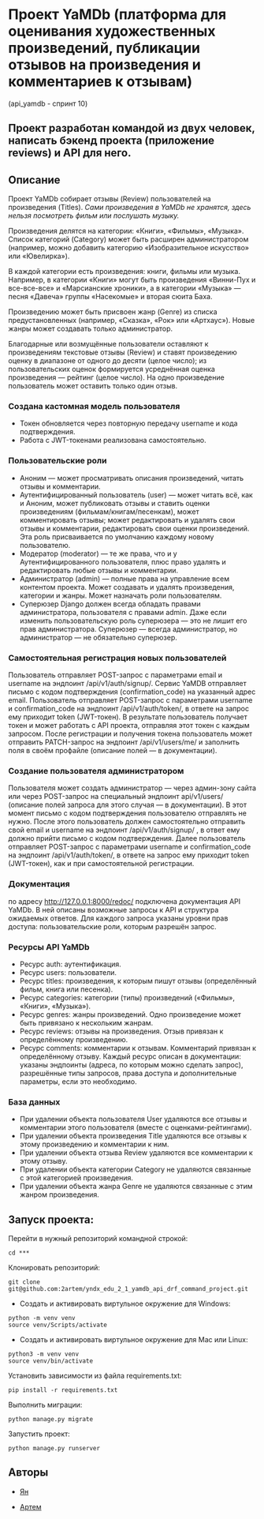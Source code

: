 # Проект YaMDb (платформа для оценивания художественных произведений, публикации отзывов на произведения и комментариев к отзывам)

(api_yamdb - спринт 10)

## Проект разработан командой из двух человек, написать бэкенд проекта (приложение reviews) и API для него.

## Описание

Проект YaMDb собирает отзывы (Review) пользователей на произведения (Titles).
*Сами произведения в YaMDb не хранятся, здесь нельзя посмотреть фильм или послушать музыку.*

Произведения делятся на категории: «Книги», «Фильмы», «Музыка». Список категорий (Category) может быть расширен администратором (например, можно добавить категорию «Изобразительное искусство» или «Ювелирка»).

В каждой категории есть произведения: книги, фильмы или музыка. Например, в категории «Книги» могут быть произведения «Винни-Пух и все-все-все» и «Марсианские хроники», а в категории «Музыка» — песня «Давеча» группы «Насекомые» и вторая сюита Баха.

Произведению может быть присвоен жанр (Genre) из списка предустановленных (например, «Сказка», «Рок» или «Артхаус»).
Новые жанры может создавать только администратор.

Благодарные или возмущённые пользователи оставляют к произведениям текстовые отзывы (Review) и ставят произведению оценку в диапазоне от одного до десяти (целое число); из пользовательских оценок формируется усреднённая оценка произведения — рейтинг (целое число).
На одно произведение пользователь может оставить только один отзыв.

### Создана кастомная модель пользователя
 * Токен обновляется через повторную передачу username и кода подтверждения.
 * Работа с JWT-токенами реализована самостоятельно.
 
### Пользовательские роли
 * Аноним — может просматривать описания произведений, читать отзывы и комментарии.
 * Аутентифицированный пользователь (user) — может читать всё, как и Аноним, может публиковать отзывы и ставить оценки произведениям (фильмам/книгам/песенкам), может комментировать отзывы; может редактировать и удалять свои отзывы и комментарии, редактировать свои оценки произведений. Эта роль присваивается по умолчанию каждому новому пользователю.
 * Модератор (moderator) — те же права, что и у Аутентифицированного пользователя, плюс право удалять и редактировать любые отзывы и комментарии.
 * Администратор (admin) — полные права на управление всем контентом проекта. Может создавать и удалять произведения, категории и жанры. Может назначать роли пользователям.
 * Суперюзер Django должен всегда обладать правами администратора, пользователя с правами admin. Даже если изменить пользовательскую роль суперюзера — это не лишит его прав администратора. Суперюзер — всегда администратор, но администратор — не обязательно суперюзер.


### Самостоятельная регистрация новых пользователей
Пользователь отправляет POST-запрос с параметрами email и username на эндпоинт /api/v1/auth/signup/.
Сервис YaMDB отправляет письмо с кодом подтверждения (confirmation_code) на указанный адрес email.
Пользователь отправляет POST-запрос с параметрами username и confirmation_code на эндпоинт /api/v1/auth/token/, в ответе на запрос ему приходит token (JWT-токен).
В результате пользователь получает токен и может работать с API проекта, отправляя этот токен с каждым запросом.
После регистрации и получения токена пользователь может отправить PATCH-запрос на эндпоинт /api/v1/users/me/ и заполнить поля в своём профайле (описание полей — в документации).


### Создание пользователя администратором
Пользователя может создать администратор — через админ-зону сайта или через POST-запрос на специальный эндпоинт api/v1/users/ (описание полей запроса для этого случая — в документации). В этот момент письмо с кодом подтверждения пользователю отправлять не нужно.
После этого пользователь должен самостоятельно отправить свой email и username на эндпоинт /api/v1/auth/signup/ , в ответ ему должно прийти письмо с кодом подтверждения.
Далее пользователь отправляет POST-запрос с параметрами username и confirmation_code на эндпоинт /api/v1/auth/token/, в ответе на запрос ему приходит token (JWT-токен), как и при самостоятельной регистрации.

### Документация

по адресу http://127.0.0.1:8000/redoc/ подключена документация API YaMDb. В ней описаны возможные запросы к API и структура ожидаемых ответов. Для каждого запроса указаны уровни прав доступа: пользовательские роли, которым разрешён запрос.

### Ресурсы API YaMDb
 * Ресурс auth: аутентификация.
 * Ресурс users: пользователи.
 * Ресурс titles: произведения, к которым пишут отзывы (определённый фильм, книга или песенка).
 * Ресурс categories: категории (типы) произведений («Фильмы», «Книги», «Музыка»).
 * Ресурс genres: жанры произведений. Одно произведение может быть привязано к нескольким жанрам.
 * Ресурс reviews: отзывы на произведения. Отзыв привязан к определённому произведению.
 * Ресурс comments: комментарии к отзывам. Комментарий привязан к определённому отзыву.
Каждый ресурс описан в документации: указаны эндпоинты (адреса, по которым можно сделать запрос), разрешённые типы запросов, права доступа и дополнительные параметры, если это необходимо.

### База данных
 * При удалении объекта пользователя User удаляются все отзывы и комментарии этого пользователя (вместе с оценками-рейтингами).
 * При удалении объекта произведения Title удаляются все отзывы к этому произведению и комментарии к ним.
 * При удалении объекта отзыва Review удаляются все комментарии к этому отзыву.
 * При удалении объекта категории Category не удаляются связанные с этой категорией произведения.
 * При удалении объекта жанра Genre не удаляются связанные с этим жанром произведения.


## Запуск проекта:

Перейти в нужный репозиторий командной строкой:

```
cd ***
```

Клонировать репозиторий:

```
git clone git@github.com:2artem/yndx_edu_2_1_yamdb_api_drf_command_project.git
```

 * Создать и активировать виртульное окружение для Windows:
 
```
python -m venv venv
source venv/Scripts/activate
```

 * Создать и активировать виртульное окружение для Mac или Linux:
 
```
python3 -m venv venv
source venv/bin/activate
```

Установить зависимости из файла requirements.txt:

```
pip install -r requirements.txt
```

Выполнить миграции:

```
python manage.py migrate
```

Запустить проект:

```
python manage.py runserver
```

## Авторы

 * [Ян](https://github.com/lilyoungogbebra)

 * [Артем](https://github.com/2artem)
